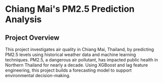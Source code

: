 # Chiang Mai's PM2.5 Prediction Analysis

## Project Overview
This project investigates air quality in Chiang Mai, Thailand, by predicting PM2.5 levels using historical weather data and machine learning techniques. PM2.5, a dangerous air pollutant, has impacted public health in Northern Thailand for nearly a decade. Using XGBoost and lag feature engineering, this project builds a forecasting model to support environmental decision-making.
